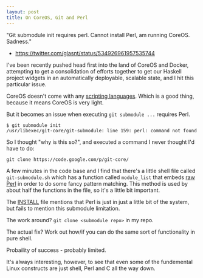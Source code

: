 ```yaml
---
layout: post
title: On CoreOS, Git and Perl
---
```


"Git submodule init requires perl. Cannot install Perl, am running CoreOS. Sadness."
 - https://twitter.com/glasnt/status/534926961957535744


I've been recently pushed head first into the land of CoreOS and Docker, attempting to get a consolidation of efforts together to get our Haskell project widgets in an automatically deployable, scalable state, and I hit this particular issue. 

CoreOS doesn't come with any [scripting languages](https://github.com/coreos/coreos-vagrant/issues/38#issuecomment-34584614). Which is a good thing, because it means CoreOS is very light. 

But it becomes an issue when executing `git submodule ...` requires Perl.

    $ git submodule init
    /usr/libexec/git-core/git-submodule: line 159: perl: command not found

So I thought "why is this so?", and executed a command I never thought I'd have to do: 

    git clone https://code.google.com/p/git-core/

A few minutes in the code base and I find that there's a little shell file called `git-submodule.sh` which has a function called `module_list` that embeds [raw Perl](https://code.google.com/p/git-core/source/browse/git-submodule.sh#159) in order to do some fancy pattern matching. This method is used by about half the functions in the file, so it's a little bit important. 

The [INSTALL](https://code.google.com/p/git-core/source/browse/INSTALL#102) file mentions that Perl is just in just a little bit of the system, but fails to mention this submodule limitation. 

The work around? `git clone <submodule repo>` in my repo. 

The actual fix? Work out how/if you can do the same sort of functionality in pure shell. 

Probaility of success - probably limited. 

It's always interesting, however, to see that even some of the fundemental Linux constructs are just shell, Perl and C all the way down. 


